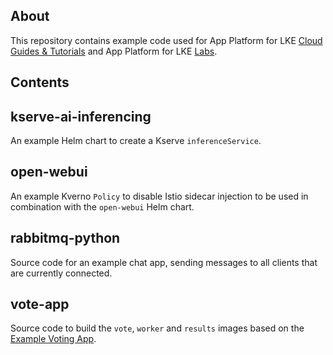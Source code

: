 ## About

This repository contains example code used for App Platform for LKE [Cloud Guides & Tutorials](https://www.linode.com/docs/guides/kubernetes/) and App Platform for LKE [Labs](https://apl-docs.net/docs/get-started/labs/overview).

## Contents

## kserve-ai-inferencing

An example Helm chart to create a Kserve `inferenceService`.

## open-webui

An example Kverno `Policy` to disable Istio sidecar injection to be used in combination with the `open-webui` Helm chart.

## rabbitmq-python

Source code for an example chat app, sending messages to all clients that are currently connected.

## vote-app

Source code to build the `vote`, `worker` and `results` images based on the [Example Voting App](https://github.com/dockersamples/example-voting-app).